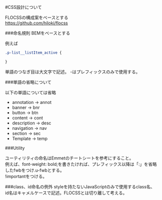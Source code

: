 ﻿#CSS設計について

FLOCSSの構成案をベースとする  
https://github.com/hiloki/flocss  

###命名規則
BEMをベースとする

例えば

```css
.p-list__listItem_active {　　
　　
}　　
```

単語のつなぎ目は大文字で記述。
-はプレフィックスのみで使用する。

###単語の省略について

以下の単語については省略  
- annotation → annot  
- banner → bnr  
- button → btn  
- content → cont  
- description → desc  
- navigation → nav  
- section → sec  
- Template → temp  

###Utility

ユーティリティの命名はEmmetのチートシートを参考にすること。  
例えば、font-weight: bold;を書きたければ、プレフィックス以降は「:」を省略したfwbをつけ.u-fwbとする。  
!importantをつける。

###class、id命名の例外
styleを持たないJavaScriptのみで使用するclass名、id名はキャメルケースで記述。FLOCSSとは切り離して考える。


